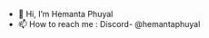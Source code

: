 - 👋 Hi, I’m Hemanta Phuyal
- 📫 How to reach me : Discord- @hemantaphuyal
<!--
- 👋 Hi, I’m @iamrdkh
- 👀 I’m interested in ...
- 🌱 I’m currently learning ...
- 💞️ I’m looking to collaborate on ...
- 📫 How to reach me ...
- 😄 Pronouns: ...
- ⚡ Fun fact: ...
-->
<!---
iamrdkh/iamrdkh is a ✨ special ✨ repository because its `README.md` (this file) appears on your GitHub profile.
You can click the Preview link to take a look at your changes.
--->
